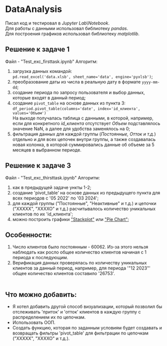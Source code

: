 # DataAnalysis
Писал код и тестировал в <i>Jupyter Lab\Notebook</i>. <br>
Для работы с данными использовал библиотеку <i>pandas</i>. <br>
Для построения графиков использовал библиотеку <i>matplotlib</i>. <br>
## Решение к задаче 1
Файл - "Test_exc_firsttask.ipynb"
Алгоритм:
1) загрузка данных командой: <br>`pd.read_excel('data.xlsb', sheet_name='data', engine='pyxlsb')`;
2) преобразование даты из числа в реальную дату в формате `yyyy-mm-dd`;
3) создание периода по запросу пользователя и выбор данных, которые входят в данный период;
4) создание `pivot_table` на основе данных из пункта 3: <br> `df_period.pivot_table(columns='date', index='id_клиента', values='Объем')`<br>На выходе получалась таблица с данными, в которой, например, если для конкретного <i>id_клиента</i> отсутствует <i>Объем</i> подставлялось значение NaN, а далее для удобства заменялось на 0;
5) фильтрация данных для каждой группы (<i>Постоянные, Отток и т.д.</i>) отдельно и для всех цепочек внутри группы, а также создавалась новая колонка, в которой суммировались данные об объеме за 5 месяцев в выбранном периоде.

## Решение к задаче 3
Файл - "Test_exc_thirsttask.ipynb"
Алгоритм:
1) как в предыдущей задаче ункты 1-2;
2) создание 'pivot_table' на основе данных из предыдущего пункта для всех периодов с '05 2022' по '03 2024';
3) для каждой группы ("Постоянные", "Неактивные" и т.д.) и цепочки ("XXXXX", "XXXXO" и т.д.) расчитывалось количество уникальных клиентов по их 'id_клиента';
4) можно построить графики ["Stackplot"](https://matplotlib.org/stable/gallery/lines_bars_and_markers/stackplot_demo.html#sphx-glr-gallery-lines-bars-and-markers-stackplot-demo-py) или ["Pie Chart"](https://matplotlib.org/stable/gallery/pie_and_polar_charts/pie_features.html);

## Особенности:
1. Число клиентов было постоянным - 60062. Из-за этого нельзя наблюдать как росло общее количество клиентов начиная с 1 периода к последующим.
2. Верификация данных проверялась по количеству уникальных клиентов за данный период, например, для периода '"12 2023"' общее количество клиентов составило '26753'. <br><br>
## Что можно добавить:
   + Я хотел добавить другой способ визуализации, который позволил бы отслеживать 'приток' и 'отток' клиентов в каждую группу с распределением их по цепочкам.
   + Использовать ООП.
   + Создать функцию, которая по заданным условиям будет создавать и возвращать фильтры 'pivot_table' для фильтрации по цепочкам ("XXXXX", "XXXXO" и т.д.).

